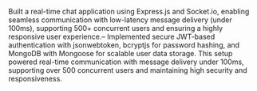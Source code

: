  Built a real-time chat application using Express.js and Socket.io, enabling seamless communication with low-latency
 message delivery (under 100ms), supporting 500+ concurrent users and ensuring a highly responsive user experience.– Implemented secure JWT-based authentication with jsonwebtoken, bcryptjs for password hashing, and MongoDB
 with Mongoose for scalable user data storage. This setup powered real-time communication with message delivery
 under 100ms, supporting over 500 concurrent users and maintaining high security and responsiveness.

